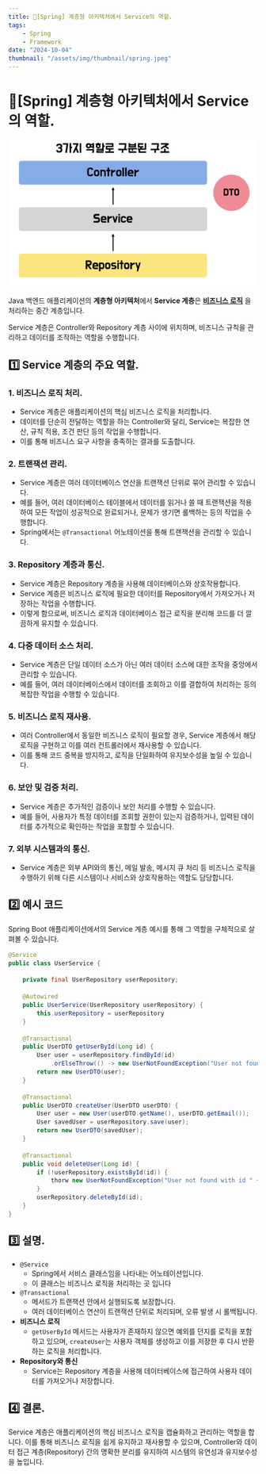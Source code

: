 ```yaml
---
title: 🍃[Spring] 계층형 아키텍처에서 Service의 역할.
tags:
    - Spring
    - Framework
date: "2024-10-04"
thumbnail: "/assets/img/thumbnail/spring.jpeg"
---
```


# 🍃[Spring] 계층형 아키텍처에서 Service의 역할.
<img src = "https://github.com/devKobe24/images2/blob/main/springboot/layered-architecture.png?raw=true">

Java 백엔드 애플리케이션의 **계층형 아키텍처**에서 **Service 계층**은 **[비즈니스 로직](https://www.devkobe24.com/CS/2024/2024-09-02-Business-Logic.html)** 을 처리하는 중간 계층입니다.

Service 계층은 Controller와 Repository 계층 사이에 위치하며, 비즈니스 규칙을 관리하고 데이터를 조작하는 역할을 수행합니다.

## 1️⃣ Service 계층의 주요 역할.

### 1. 비즈니스 로직 처리.
- Service 계층은 애플리케이션의 핵심 비즈니스 로직을 처리합니다.
- 데이터를 단순히 전달하는 역할을 하는 Controller와 달리, Service는 복잡한 연산, 규칙 적용, 조건 판단 등의 작업을 수행합니다.
- 이를 통해 비즈니스 요구 사항을 충족하는 결과를 도출합니다.

### 2. 트랜잭션 관리.
- Service 계층은 여러 데이터베이스 연산을 트랜잭션 단위로 묶어 관리할 수 있습니다.
- 예를 들어, 여러 데이터베이스 테이블에서 데이터를 읽거나 쓸 때 트랜잭션을 적용하여 모든 작업이 성공적으로 완료되거나, 문제가 생기면 롤백하는 등의 작업을 수행합니다.
- Spring에서는 `@Transactional` 어노테이션을 통해 트랜잭션을 관리할 수 있습니다.

### 3. Repository 계층과 통신.
- Service 계층은 Repository 계층을 사용해 데이터베이스와 상호작용합니다.
- Service 계층은 비즈니스 로직에 필요한 데이터를 Repository에서 가져오거나 저장하는 작업을 수행합니다.
- 이렇게 함으로써, 비즈니스 로직과 데이터베이스 접근 로직을 분리해 코드를 더 깔끔하게 유지할 수 있습니다.

### 4. 다중 데이터 소스 처리.
- Service 계층은 단일 데이터 소스가 아닌 여러 데이터 소스에 대한 조작을 중앙에서 관리할 수 있습니다.
- 예를 들어, 여러 데이터베이스에서 데이터를 조회하고 이를 결합하여 처리하는 등의 복잡한 작업을 수행할 수 있습니다.

### 5. 비즈니스 로직 재사용.
- 여러 Controller에서 동일한 비즈니스 로직이 필요할 경우, Service 계층에서 해당 로직을 구현하고 이를 여러 컨트롤러에서 재사용할 수 있습니다.
- 이를 통해 코드 중복을 방지하고, 로직을 단일화하여 유지보수성을 높일 수 있습니다.

### 6. 보안 및 검증 처리.
- Service 계층은 추가적인 검증이나 보안 처리를 수행할 수 있습니다.
- 예를 들어, 사용자가 특정 데이터를 조회할 권한이 있는지 검증하거나, 입력된 데이터를 추가적으로 확인하는 작업을 포함할 수 있습니다.

### 7. 외부 시스템과의 통신.
- Service 계층은 외부 API와의 통신, 메일 발송, 메시지 큐 처리 등 비즈니스 로직을 수행하기 위해 다른 시스템이나 서비스와 상호작용하는 역할도 담당합니다.

## 2️⃣ 예시 코드

Spring Boot 애플리케이션에서의 Service 계층 예시를 통해 그 역할을 구체적으로 살펴볼 수 있습니다.

```java
@Service
public class UserService {
    
    private final UserRepository userRepository;
    
    @Autowired
    public UserService(UserRepository userRepository) {
        this.userRepository = userRepository
    }
    
    @Transactional
    public UserDTO getUserById(Long id) {
        User user = userRepository.findById(id)
            .orElseThrow(() -> new UserNotFoundException("User not found with id " + id));
        return new UserDTO(user);
    }
    
    @Transactional
    public UserDTO createUser(UserDTO userDTO) {
        User user = new User(userDTO.getName(), userDTO.getEmail());
        User savedUser = userRepository.save(user);
        return new UserDTO(savedUser);
    }
    
    @Transactional
    public void deleteUser(Long id) {
        if (!userRepository.existsById(id)) {
            thorw new UserNotFoundException("User not found with id " + id);
        }
        userRepository.deleteById(id);
    }
}
```

## 3️⃣ 설명.
- `@Service`
    - Spring에서 서비스 클래스임을 나타내는 어노테이션입니다.
    - 이 클래스는 비즈니스 로직을 처리하는 곳 입니다
- `@Transactional`
    - 메서드가 트랜잭션 안에서 실행되도록 보장합니다.
    - 여러 데이터베이스 연산이 트랜잭션 단위로 처리되며, 오류 발생 시 롤백됩니다.
- **비즈니스 로직**
    - `getUserById` 메서드는 사용자가 존재하지 않으면 예외를 던지를 로직을 포함하고 있으며, `createUser`는 사용자 객체를 생성하고 이를 저장한 후 다시 반환하는 로직을 처리합니다.
- **Repository와 통신**
    - Service는 Repository 계층을 사용해 데이터베이스에 접근하여 사용자 데이터를 가져오거나 저장합니다.

## 4️⃣ 결론.
Service 계층은 애플리케이션의 핵심 비즈니스 로직을 캡슐화하고 관리하는 역할을 합니다.
이를 통해 비즈니스 로직을 쉽게 유지하고 재사용할 수 있으며, Controller와 데이터 접근 계층(Repository) 간의 명확한 분리를 유지하여 시스템의 유연성과 유지보수성을 높입니다.
